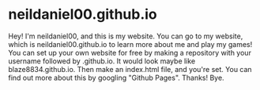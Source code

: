 # neildaniel00.github.io

Hey! I'm neildaniel00, and this is my website. You can go to my website, which is neildaniel00.github.io to learn more about me and play my games!
You can set up your own website for free by making a repository with your username followed by .github.io. It would look maybe like blaze8834.github.io. Then make an index.html file, and you're set.
You can find out more about this by googling "Github Pages".
Thanks! Bye.
